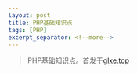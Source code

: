 ```yaml
---
layout: post
title: PHP基础知识点
tags: [PHP]
excerpt_separator: <!--more-->
---
```




>PHP基础知识点。首发于[glxe.top](//glxe.top/2018/06/21/Git-Flow.html)  